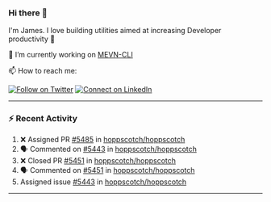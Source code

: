 ### Hi there 👋

I'm James. I love building utilities aimed at increasing Developer productivity :raised_hands: 

🔭 I’m currently working on [MEVN-CLI](https://github.com/madlabsinc/mevn-cli)

📫 How to reach me:

[![Follow on Twitter](https://img.shields.io/badge/--twitter?label=Twitter&logo=Twitter&style=social)](https://twitter.com/james_madhacks) [![Connect on LinkedIn](https://img.shields.io/badge/--linkedin?label=LinkedIn&logo=LinkedIn&style=social)](https://www.linkedin.com/in/jamesgeorge007)

---

### :zap: Recent Activity

<!--START_SECTION:activity-->
1. ❌ Assigned PR [#5485](undefined) in [hoppscotch/hoppscotch](https://github.com/hoppscotch/hoppscotch)
2. 🗣 Commented on [#5443](https://github.com/hoppscotch/hoppscotch/issues/5443#issuecomment-3401523153) in [hoppscotch/hoppscotch](https://github.com/hoppscotch/hoppscotch)
3. ❌ Closed PR [#5451](undefined) in [hoppscotch/hoppscotch](https://github.com/hoppscotch/hoppscotch)
4. 🗣 Commented on [#5451](https://github.com/hoppscotch/hoppscotch/pull/5451#issuecomment-3396859907) in [hoppscotch/hoppscotch](https://github.com/hoppscotch/hoppscotch)
5.  Assigned issue [#5443](https://github.com/hoppscotch/hoppscotch/issues/5443) in [hoppscotch/hoppscotch](https://github.com/hoppscotch/hoppscotch)
<!--END_SECTION:activity-->

---

<!--
**jamesgeorge007/jamesgeorge007** is a ✨ _special_ ✨ repository because its `README.md` (this file) appears on your GitHub profile.

Here are some ideas to get you started:

- 🌱 I’m currently learning ...
- 👯 I’m looking to collaborate on ...
- 🤔 I’m looking for help with ...
- 💬 Ask me about ...
- 😄 Pronouns: ...
- ⚡ Fun fact: ...
-->
